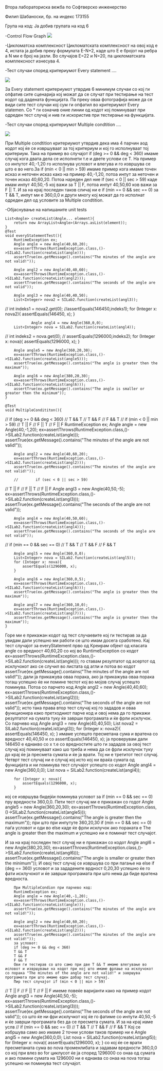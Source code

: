 Втора лабораториска вежба по Софтверско инженерство

Филип Шабаноски, бр. на индекс 173155

Група на код: Ја добив групата на код 6

-Control Flow Graph
![](/image/cfg.jpg)

-Цикломатска комплексност Цикломатската комплексност на овој код е 4, истата ја добив преку формулата E-N+2, каде што Е е бројот на ребра а N ми е број на јазли. Во случајoв E=22 и N=20, па цикломатската комплексност изнесува 4.

-Тест случаи според критериумот Every statement ....

![](/kriteria/pic1.png)

За Every statement критериумот утврдив 6 минимум случаи со кој ги опфатив сите сценарија кој можат да се случат при тестирање на тест кодот од дадената функцијата. Па преку оваа фотографија може да се види сите тест случаи кој сум ги опфатил во критериумот Every statemen.
Со * ги означив оние линии од кодот кој поминуваат при одреден тест случај и нив ги искористив при тестирање на функцијата.

-Тест случаи според критериумот Multiple condtition ....

![](/kriteria/pic2.png)

При Multiple condtition критериумот утврдив дека има 4 парчин аод кодот кој ќе се извршуваат за тој критериум и кој го исполнуваат тој критериум. Така на пример во случајот if (deg >= 0 && deg < 360) имаме случај кога двата дела се исполнети т.е и двете услови се T.
На пример со инпутот 40,-1,20 го исполнува условот и влегува и го извршува се што е во него.За if (min < 0 || min > 59) имаме пример кога имаме точен исказ и неточен исказ како на пример 40,-1,20, потоа инпут за неточен и точен исказ 40,60,20.
Потоа нареден дел ние if (sec < 0 || sec > 59) каде имам инпут 40,50,-5 кој важи за T || F, потоа инпут 40,50,60 ков важи за F || T.
И за на крај последен таков сличај ни е if (min == 0 && sec == 0) за T && T, инпут ми е 360,0,0 и други многу кој можат да го исполнат одреден дел од условите за Multiple condtition. 

-Објаснување на напишаните unit tests 

    List<Angle> createList(Angle... element){
        return new ArrayList<Angle>(Arrays.asList(element));
    }
    @Test
    void everyStatementTest(){
        RuntimeException ex;
        Angle angle = new Angle(40,60,20);
        ex=assertThrows(RuntimeException.class,()->SILab2.function(createList(angle)));
        assertTrue(ex.getMessage().contains("The minutes of the angle are not valid!"));

        Angle angl2 = new Angle(40,40,60);
        ex=assertThrows(RuntimeException.class,()->SILab2.function(createList(angl2)));
        assertTrue(ex.getMessage().contains("The seconds of the angle are not valid"));

        Angle angl3 = new Angle(40,40,50);
        List<Integer> nova2 = SILab2.function(createList(angl3));
//        int indeks1 = nova2.get(0);
        //assertEquals(146450,indeks1);
        for (Integer x: nova2){
            assertEquals(146450, x);
        }

                Angle angl4 = new Angle(360,0,0);
        List<Integer> nova = SILab2.function(createList(angl4));
//        int indeks2 = nova.get(0);
//            assertEquals(1296000,indeks2);
        for (Integer x: nova){
            assertEquals(1296000, x);
        }


        Angle angle5 = new Angle(360,20,30);
        ex=assertThrows(RuntimeException.class,()->SILab2.function(createList(angle5)));
        assertTrue(ex.getMessage().contains("The angle is greater then the maximum"));

        Angle angl6 = new Angle(380,20,30);
        ex=assertThrows(RuntimeException.class,()->SILab2.function(createList(angl6)));
        assertTrue(ex.getMessage().contains("The angle is smaller or greater then the minimum"));
    }

    @Test
    void MultipleCondititon(){
//        if (deg >= 0 && deg < 360)
//        T && T
//        T && F
//        F && T
//        if (min < 0 || min > 59)
//        T || F
//        F || T
//        F || F
        RuntimeException ex;
        Angle angle = new Angle(40,-1,20);
        ex=assertThrows(RuntimeException.class,()->SILab2.function(createList(angle)));
        assertTrue(ex.getMessage().contains("The minutes of the angle are not valid!"));

        Angle angl2 = new Angle(40,60,20);
        ex=assertThrows(RuntimeException.class,()->SILab2.function(createList(angl2)));
        assertTrue(ex.getMessage().contains("The minutes of the angle are not valid!"));

        //        if (sec < 0 || sec > 59)
//        T || F
//        F || T
//        F || F
        Angle angl3 = new Angle(40,50,-5);
        ex=assertThrows(RuntimeException.class,()->SILab2.function(createList(angl3)));
        assertTrue(ex.getMessage().contains("The seconds of the angle are not valid"));

        Angle angl4 = new Angle(40,50,60);
        ex=assertThrows(RuntimeException.class,()->SILab2.function(createList(angl4)));
        assertTrue(ex.getMessage().contains("The seconds of the angle are not valid"));


//        if (min == 0 && sec == 0)
//        T && T
//        T && F
//        F && T

        Angle angl5 = new Angle(360,0,0);
        List<Integer> nova = SILab2.function(createList(angl5));
        for (Integer x: nova){
            assertEquals(1296000, x);
        }

        Angle angl6 = new Angle(360,0,5);
        ex=assertThrows(RuntimeException.class,()->SILab2.function(createList(angl6)));
        assertTrue(ex.getMessage().contains("The angle is greater then the maximum"));

        Angle angl7 = new Angle(360,10,0);
        ex=assertThrows(RuntimeException.class,()->SILab2.function(createList(angl7)));
        assertTrue(ex.getMessage().contains("The angle is greater then the maximum"));
    }
Горе ми е прикажан кодот од тест случаевите кој ги тестирав за да увидам дали успешно ми работи се што имам досега сработено.
Кај тест случајот за everyStatement прво од Креирам објект од класата angle со вредност 40,60,20 со кој во RuntimeException со кодот ex=assertThrows(RuntimeException.class,()->SILab2.function(createList(angle))); го ставам резултатот од асертот од исклучокот ако се случил во листата од агли и потоа во кодот assertTrue(ex.getMessage().contains("The minutes of the angle are not valid!")); дали ја прикажува оваа порака, ако ја прикажува оваа порака тогаш успешно ќе ни помине тестот кој во мојов случај успешто поминува.
Потоа со парчето код    Angle angl2 = new Angle(40,40,60);
        ex=assertThrows(RuntimeException.class,()->SILab2.function(createList(angl2)));
        assertTrue(ex.getMessage().contains("The seconds of the angle are not valid")); исто така права втор тест случај кој го зададов и оваа функционира како претходниот парче код и овој нема да го прикажи резултатот на сумата туку ќе заврши програмата и ќе фрли исклучок. Со парчево код Angle angl3 = new Angle(40,40,50);
        List<Integer> nova2 = SILab2.function(createList(angl3));
        for (Integer x: nova2){
            assertEquals(146450, x);
 } имаме успешто пресметана сума и вратена со вредност 40,40,50 и со assertEquals(146450, x); ја проверувам дали 146450 е еднакво со x т.е со вредностите што ги зададов за овој тест случај кој поминуваат како шо треба и нема да се фрли исклучок туку до крај ќе ја пресмета сумата и ќе ја врати.
 Тој ни е третитот тест случај. Четврт тест случај ни е случај кој исто кој ни враќа сумата од функцијата и ни поминува тест случајот успешто со кодот   Angle angl4 = new Angle(360,0,0);
        List<Integer> nova = SILab2.function(createList(angl4));

        for (Integer x: nova){
            assertEquals(1296000, x);
        }
кој се извршува бидејќи поминува условот за  if (min == 0 && sec == 0) пру вредности 360,0,0.
Пети тест случај ми е прикажан со годот 
        Angle angle5 = new Angle(360,20,30);
        ex=assertThrows(RuntimeException.class,()->SILab2.function(createList(angle5)));
        assertTrue(ex.getMessage().contains("The angle is greater then the maximum"));
        при што при инпутуте 360,20,30  if (min == 0 && sec == 0) паѓа условот и оди во else
        каде ќе фрли исклучок ако пораката е The angle is greater then the maximum и успешно ни е поминат тест случајот.
 
 И за на крај последен тест случај ни е прикажан со кодот  Angle angl6 = new Angle(380,20,30);
        ex=assertThrows(RuntimeException.class,()->SILab2.function(createList(angl6)));
        assertTrue(ex.getMessage().contains("The angle is smaller or greater then the minimum"));
        И овој тест случај се извршува со при пагање на  else if (deg == 360) условот и за зададените врдност 0,20,30 успешно ќе го фати исклучокот и ќе заврши програмата при што нема да биде вратена вредноста.
        
        При MultipleCondion при парчево код:
        RuntimeException ex;
        Angle angle = new Angle(40,-1,20);
        ex=assertThrows(RuntimeException.class,()->SILab2.function(createList(angle)));
        assertTrue(ex.getMessage().contains("The minutes of the angle are not valid!"));

        Angle angl2 = new Angle(40,60,20);
        ex=assertThrows(RuntimeException.class,()->SILab2.function(createList(angl2)));
        assertTrue(ex.getMessage().contains("The minutes of the angle are not valid!"));
        за условот:    
        if (deg >= 0 && deg < 360)
        T && T
        T && F
        F && T
        Ови ги тестирав со што само при две T && T имаме влегување во исловот и извршување на кодот при кој што имаме фрлање на исклучокот  со порака "The minutes of the angle are not valid!" и завршува програмата при што имаме еден добар тест случај.
        Пир тест случајот if (min < 0 || min > 59)
//        T || F
//        F || T
//        F || F
имеме повеќе варијанти како на пример кодот    Angle angl3 = new Angle(40,50,-5);
        ex=assertThrows(RuntimeException.class,()->SILab2.function(createList(angl3)));
        assertTrue(ex.getMessage().contains("The seconds of the angle are not valid")); со што ќе ни фри исклучкот кој ќе го фатиме со инпути 40,50,-5 и ќе заврши програмата без да се пресмета сумата.
        И за на крај иаме услв 
//        if (min == 0 && sec == 0)
//        T && T
//        T && F
//        F && T
Кој се избршува само ако имаме 2 точни услови таков пример ни е    Angle angl5 = new Angle(360,0,0);
        List<Integer> nova = SILab2.function(createList(angl5));
        for (Integer x: nova){
            assertEquals(1296000, x);
        }
    со кој ќе се врати пресметаната сума во nova променлибата и задавам вредности 360,0,0 со кој при влез во for циклусот ќе ја според
    1296000 со онаа од сумата и ако помини сумата на 1296000 ни е еднаква со онаа на nova
    тогаш успешно ни поминува тест случајот.

